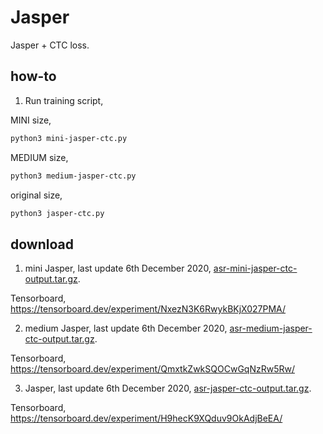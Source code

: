 # Jasper

Jasper + CTC loss.

## how-to

1. Run training script, 

MINI size,

```bash
python3 mini-jasper-ctc.py
```

MEDIUM size,

```bash
python3 medium-jasper-ctc.py
```

original size,

```bash
python3 jasper-ctc.py
```

## download

1. mini Jasper, last update 6th December 2020, [asr-mini-jasper-ctc-output.tar.gz](https://f000.backblazeb2.com/file/malaya-speech-model/pretrained/asr-mini-jasper-ctc-output.tar.gz).

Tensorboard, https://tensorboard.dev/experiment/NxezN3K6RwykBKjX027PMA/

2. medium Jasper, last update 6th December 2020, [asr-medium-jasper-ctc-output.tar.gz](https://f000.backblazeb2.com/file/malaya-speech-model/pretrained/asr-medium-jasper-ctc-output.tar.gz).

Tensorboard, https://tensorboard.dev/experiment/QmxtkZwkSQOCwGqNzRw5Rw/

3. Jasper, last update 6th December 2020, [asr-jasper-ctc-output.tar.gz](https://f000.backblazeb2.com/file/malaya-speech-model/pretrained/asr-jasper-ctc-output.tar.gz).

Tensorboard, https://tensorboard.dev/experiment/H9hecK9XQduv9OkAdjBeEA/
